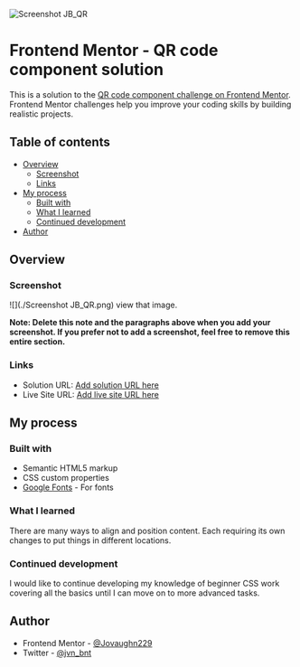 ![Screenshot JB_QR](https://user-images.githubusercontent.com/56566585/155910065-41ca0c1e-c96c-4529-a380-256a9d04259b.png)

# Frontend Mentor - QR code component solution

This is a solution to the [QR code component challenge on Frontend Mentor](https://www.frontendmentor.io/challenges/qr-code-component-iux_sIO_H). Frontend Mentor challenges help you improve your coding skills by building realistic projects. 

## Table of contents

- [Overview](#overview)
  - [Screenshot](#screenshot)
  - [Links](#links)
- [My process](#my-process)
  - [Built with](#built-with)
  - [What I learned](#what-i-learned)
  - [Continued development](#continued-development)
- [Author](#author)

## Overview

### Screenshot

![](./Screenshot JB_QR.png) view that image.

**Note: Delete this note and the paragraphs above when you add your screenshot. If you prefer not to add a screenshot, feel free to remove this entire section.**

### Links

- Solution URL: [Add solution URL here](https://your-solution-url.com)
- Live Site URL: [Add live site URL here](https://your-live-site-url.com)

## My process

### Built with

- Semantic HTML5 markup
- CSS custom properties
- [Google Fonts](https://fonts.google.com/specimen/Outfit) - For fonts


### What I learned

There are many ways to align and position content. Each requiring its own changes to put things in different locations.

### Continued development

I would like to continue developing my knowledge of beginner CSS work covering all the basics until I can move on to more advanced tasks.

## Author

- Frontend Mentor - [@Jovaughn229](https://www.frontendmentor.io/profile/Jovaughn229)
- Twitter - [@jvn_bnt](https://www.twitter.com/jvn_bnt)
